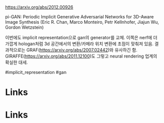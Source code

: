 https://arxiv.org/abs/2012.00926

pi-GAN: Periodic Implicit Generative Adversarial Networks for 3D-Aware
  Image Synthesis (Eric R. Chan, Marco Monteiro, Petr Kellnhofer, Jiajun Wu, Gordon Wetzstein)

이번에도 implicit representation으로 gan의 generator를 교체. 이쪽은 nerf에 더 가깝게 hologan처럼 3d 공간에서의 변환/카메라 위치 변환에 초점이 맞춰져 있음. 결과적으로는 GRAF(https://arxiv.org/abs/2007.02442)와 유사하긴 함. GIRAFFE(https://arxiv.org/abs/2011.12100)도 그렇고 neural rendering 업계의 확실한 대세.

#implicit_representation #gan

# Links

# Links

